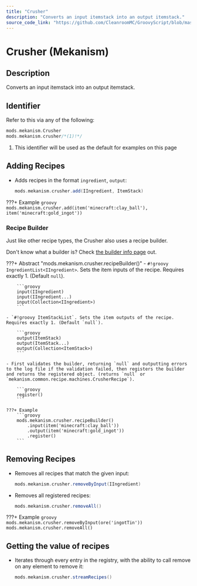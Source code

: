 ```yaml
---
title: "Crusher"
description: "Converts an input itemstack into an output itemstack."
source_code_link: "https://github.com/CleanroomMC/GroovyScript/blob/master/src/main/java/com/cleanroommc/groovyscript/compat/mods/mekanism/Crusher.java"
---
```


# Crusher (Mekanism)

## Description

Converts an input itemstack into an output itemstack.

## Identifier

Refer to this via any of the following:

```groovy hl_lines="2"
mods.mekanism.Crusher
mods.mekanism.crusher/*(1)!*/
```

1. This identifier will be used as the default for examples on this page

## Adding Recipes

- Adds recipes in the format `ingredient`, `output`:

    ```groovy
    mods.mekanism.crusher.add(IIngredient, ItemStack)
    ```

???+ Example
    ```groovy
    mods.mekanism.crusher.add(item('minecraft:clay_ball'), item('minecraft:gold_ingot'))
    ```

### Recipe Builder

Just like other recipe types, the Crusher also uses a recipe builder.

Don't know what a builder is? Check [the builder info page](../../../groovy/builder.md) out.

???+ Abstract "mods.mekanism.crusher.recipeBuilder()"
    - `#!groovy IngredientList<IIngredient>`. Sets the item inputs of the recipe. Requires exactly 1. (Default `null`).

        ```groovy
        input(IIngredient)
        input(IIngredient...)
        input(Collection<IIngredient>)
        ```

    - `#!groovy ItemStackList`. Sets the item outputs of the recipe. Requires exactly 1. (Default `null`).

        ```groovy
        output(ItemStack)
        output(ItemStack...)
        output(Collection<ItemStack>)
        ```

    - First validates the builder, returning `null` and outputting errors to the log file if the validation failed, then registers the builder and returns the registered object. (returns `null` or `mekanism.common.recipe.machines.CrusherRecipe`).

        ```groovy
        register()
        ```

    ???+ Example
        ```groovy
        mods.mekanism.crusher.recipeBuilder()
            .input(item('minecraft:clay_ball'))
            .output(item('minecraft:gold_ingot'))
            .register()
        ```



## Removing Recipes

- Removes all recipes that match the given input:

    ```groovy
    mods.mekanism.crusher.removeByInput(IIngredient)
    ```

- Removes all registered recipes:

    ```groovy
    mods.mekanism.crusher.removeAll()
    ```

???+ Example
    ```groovy
    mods.mekanism.crusher.removeByInput(ore('ingotTin'))
    mods.mekanism.crusher.removeAll()
    ```

## Getting the value of recipes

- Iterates through every entry in the registry, with the ability to call remove on any element to remove it:

    ```groovy
    mods.mekanism.crusher.streamRecipes()
    ```
